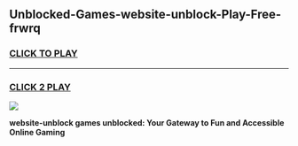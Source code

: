 
## Unblocked-Games-website-unblock-Play-Free-frwrq
<h3>
<a href="https://premium76.site?title=website-unblock&ref=21A">CLICK TO PLAY</a></h3>
<hr>

<h3>
<a href="https://premium76.site?title=website-unblock&ref=21A">CLICK 2 PLAY</a>
  
</h3>

<a href="https://premium76.site?title=website-unblock&ref=21A"><img src="https://clearcache.store/games.png"></a>


**website-unblock games unblocked: Your Gateway to Fun and Accessible Online Gaming**

